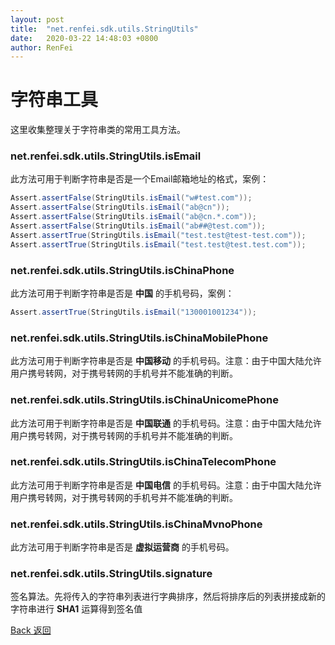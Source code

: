 ```yaml
---
layout: post
title:  "net.renfei.sdk.utils.StringUtils"
date:   2020-03-22 14:48:03 +0800
author: RenFei
---
```


# 字符串工具
这里收集整理关于字符串类的常用工具方法。

### net.renfei.sdk.utils.StringUtils.isEmail
此方法可用于判断字符串是否是一个Email邮箱地址的格式，案例：
```java
Assert.assertFalse(StringUtils.isEmail("w#test.com"));
Assert.assertFalse(StringUtils.isEmail("ab@cn"));
Assert.assertFalse(StringUtils.isEmail("ab@cn.*.com"));
Assert.assertFalse(StringUtils.isEmail("ab##@test.com"));
Assert.assertTrue(StringUtils.isEmail("test.test@test-test.com"));
Assert.assertTrue(StringUtils.isEmail("test.test@test.test.com"));
```
### net.renfei.sdk.utils.StringUtils.isChinaPhone
此方法可用于判断字符串是否是 **中国** 的手机号码，案例：
```java
Assert.assertTrue(StringUtils.isEmail("130001001234"));
```
### net.renfei.sdk.utils.StringUtils.isChinaMobilePhone
此方法可用于判断字符串是否是 **中国移动** 的手机号码。注意：由于中国大陆允许用户携号转网，对于携号转网的手机号并不能准确的判断。
### net.renfei.sdk.utils.StringUtils.isChinaUnicomePhone
此方法可用于判断字符串是否是 **中国联通** 的手机号码。注意：由于中国大陆允许用户携号转网，对于携号转网的手机号并不能准确的判断。
### net.renfei.sdk.utils.StringUtils.isChinaTelecomPhone
此方法可用于判断字符串是否是 **中国电信** 的手机号码。注意：由于中国大陆允许用户携号转网，对于携号转网的手机号并不能准确的判断。
### net.renfei.sdk.utils.StringUtils.isChinaMvnoPhone
此方法可用于判断字符串是否是 **虚拟运营商** 的手机号码。
### net.renfei.sdk.utils.StringUtils.signature
签名算法。先将传入的字符串列表进行字典排序，然后将排序后的列表拼接成新的字符串进行 **SHA1** 运算得到签名值

<a href="/">Back 返回</a>